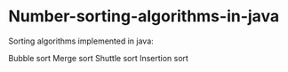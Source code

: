 # Number-sorting-algorithms-in-java
Sorting algorithms implemented in java:

Bubble sort
Merge sort
Shuttle sort
Insertion sort
